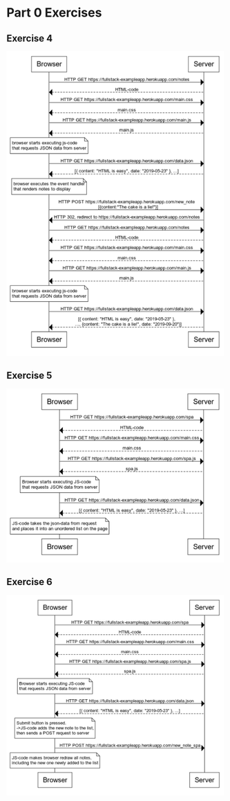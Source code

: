 # Part 0 Exercises
## Exercise 4
![Exercise 4 Sequence diagram](./Exercise4.png)

## Exercise 5
![Exercise 5 Sequence diagram](./Exercise5.png)

## Exercise 6
![Exercise 6 Sequence diagram](./Exercise6.png)
